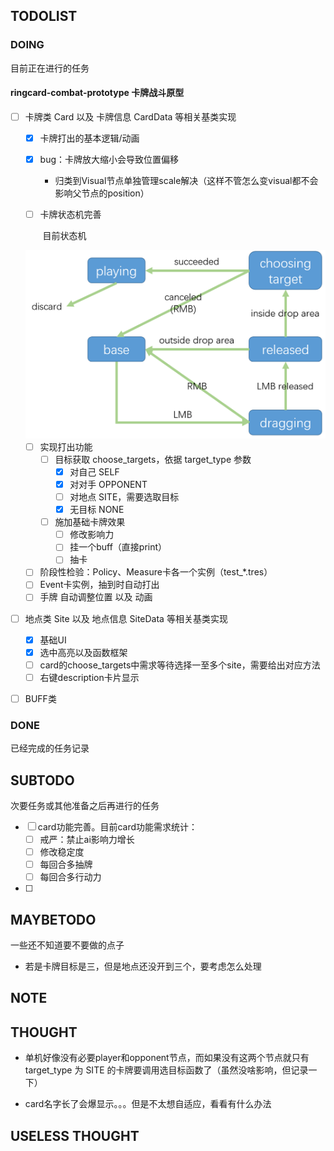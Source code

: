 ## TODOLIST

### DOING

目前正在进行的任务

#### ringcard-combat-prototype 卡牌战斗原型

- [ ] 卡牌类 Card 以及 卡牌信息 CardData 等相关基类实现
  - [x] 卡牌打出的基本逻辑/动画
  
  - [x] bug：卡牌放大缩小会导致位置偏移
    - 归类到Visual节点单独管理scale解决（这样不管怎么变visual都不会影响父节点的position）
  
  - [ ] 卡牌状态机完善
  
    ​	目前状态机
  
  <img src="prototype/ringcard-combat-prototype/card_state_machine_map.png" alt="card_state_machine_map" style="zoom:50%;" />
  
  - [ ] 实现打出功能
    - [ ] 目标获取 choose_targets，依据 target_type 参数
      - [x] 对自己 SELF
      - [x] 对对手 OPPONENT
      - [ ] 对地点 SITE，需要选取目标
      - [x] 无目标 NONE
    - [ ] 施加基础卡牌效果
      - [ ] 修改影响力
      - [ ] 挂一个buff（直接print）
      - [ ] 抽卡
  - [ ] 阶段性检验：Policy、Measure卡各一个实例（test_*.tres）
  - [ ] Event卡实例，抽到时自动打出
  - [ ] 手牌 自动调整位置 以及 动画
  
- [ ] 地点类 Site 以及 地点信息 SiteData 等相关基类实现

  - [x] 基础UI
  - [x] 选中高亮以及函数框架
  - [ ] card的choose_targets中需求等待选择一至多个site，需要给出对应方法
  - [ ] 右键description卡片显示

- [ ] BUFF类

### DONE

已经完成的任务记录



## SUBTODO

次要任务或其他准备之后再进行的任务

- [ ] card功能完善。目前card功能需求统计：
  - [ ] 戒严：禁止ai影响力增长
  - [ ] 修改稳定度
  - [ ] 每回合多抽牌
  - [ ] 每回合多行动力
- [ ] 





## MAYBETODO

一些还不知道要不要做的点子

- 若是卡牌目标是三，但是地点还没开到三个，要考虑怎么处理





## NOTE





## THOUGHT

- 单机好像没有必要player和opponent节点，而如果没有这两个节点就只有 target_type 为 SITE 的卡牌要调用选目标函数了（虽然没啥影响，但记录一下）

- card名字长了会爆显示。。。但是不太想自适应，看看有什么办法



## USELESS THOUGHT

